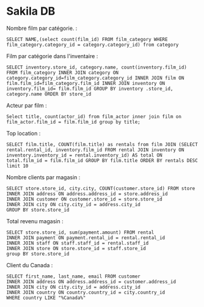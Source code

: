 ﻿# Sakila DB

Nombre film par catégorie. : 

    SELECT NAME,(select count(film_id) FROM film_category WHERE film_category.category_id = category.category_id) from category

Film par catégorie dans l'inventaire : 

    SELECT inventory.store_id, category.name, count(inventory.film_id) FROM film_category INNER JOIN category ON category.category_id=film_category.category_id INNER JOIN film ON film.film_id=film_category.film_id INNER JOIN inventory ON inventory.film_id= film.film_id GROUP BY inventory .store_id, category.name ORDER BY store_id

Acteur par film : 

    Select title, count(actor_id) from film_actor inner join film on film_actor.film_id = film.film_id group by title;

Top location : 

    SELECT film.title, COUNT(film.title) as rentals from film JOIN (SELECT rental.rental_id, inventory.film_id FROM rental JOIN inventory ON inventory.inventory_id = rental.inventory_id) AS total ON total.film_id = film.film_id GROUP BY film.title ORDER BY rentals DESC limit 10

Nombre clients par magasin : 

    SELECT store.store_id, city.city, COUNT(customer.store_id) FROM store 
    INNER JOIN address ON address.address_id = store.address_id 
    INNER JOIN customer ON customer.store_id = store.store_id
    INNER JOIN city ON city.city_id = address.city_id
    GROUP BY store.store_id

Total revenu magasin :

    SELECT store.store_id, sum(payment.amount) FROM rental
    INNER JOIN payment ON payment.rental_id = rental.rental_id
    INNER JOIN staff ON staff.staff_id = rental.staff_id
    INNER JOIN store ON store.store_id = staff.store_id
    group BY store.store_id

Client du Canada : 

    SELECT first_name, last_name, email FROM customer
    INNER JOIN address ON address.address_id = customer.address_id
    INNER JOIN city ON city.city_id = address.city_id
    INNER JOIN country ON country.country_id = city.country_id
    WHERE country LIKE "%Canada%"

